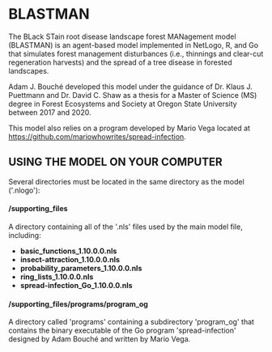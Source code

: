 # BLASTMAN
The BLack STain root disease landscape forest MANagement model (BLASTMAN) is an agent-based model implemented in NetLogo, R, and Go that simulates forest management disturbances (i.e., thinnings and clear-cut regeneration harvests) and the spread of a tree disease in forested landscapes.

Adam J. Bouché developed this model under the guidance of Dr. Klaus J. Puettmann and Dr. David C. Shaw as a thesis for a Master of Science (MS) degree in Forest Ecosystems and Society at Oregon State University between 2017 and 2020.

This model also relies on a program developed by Mario Vega located at https://github.com/mariowhowrites/spread-infection.

## USING THE MODEL ON YOUR COMPUTER
Several directories must be located in the same directory as the model ('.nlogo'):

  #### /supporting_files
  A directory containing all of the '.nls' files used by the main model file, including:

  * **basic_functions_1.10.0.0.nls**
  * **insect-attraction_1.10.0.0.nls**
  * **probability_parameters_1.10.0.0.nls**
  * **ring_lists_1.10.0.0.nls**
  * **spread-infection_Go_1.10.0.0.nls**

  #### /supporting_files/programs/program_og
  A directory called 'programs' containing a subdirectory 'program_og' that contains the binary executable of the Go program 'spread-infection' designed by Adam Bouché and written by Mario Vega. 
  
